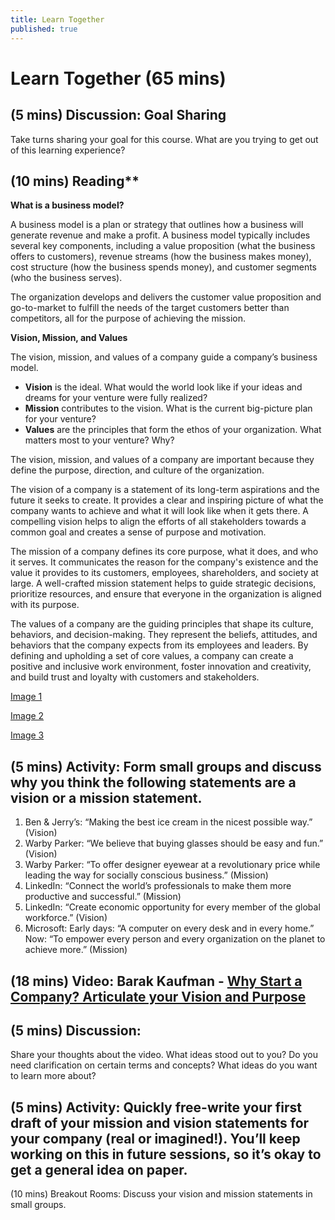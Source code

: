 ```yaml
---
title: Learn Together
published: true
---
```


# Learn Together (65 mins)

## (5 mins) Discussion: Goal Sharing

Take turns sharing your goal for this course. What are you trying to get out of this learning experience?

## (10 mins) Reading**

**What is a business model?**

A business model is a plan or strategy that outlines how a business will generate revenue and make a profit. A business model typically includes several key components, including a value proposition (what the business offers to customers), revenue streams (how the business makes money), cost structure (how the business spends money), and customer segments (who the business serves).

The organization develops and delivers the customer value proposition and go-to-market to fulfill the needs of the target customers better than competitors, all for the purpose of achieving the mission.

**Vision, Mission, and Values**

The vision, mission, and values of a company guide a company’s business model. 

* **Vision** is the ideal. What would the world look like if your ideas and dreams for your venture were fully realized?
* **Mission** contributes to the vision. What is the current big-picture plan for your venture? 
* **Values** are the principles that form the ethos of your organization. What matters most to your venture? Why?

The vision, mission, and values of a company are important because they define the purpose, direction, and culture of the organization.

The vision of a company is a statement of its long-term aspirations and the future it seeks to create. It provides a clear and inspiring picture of what the company wants to achieve and what it will look like when it gets there. A compelling vision helps to align the efforts of all stakeholders towards a common goal and creates a sense of purpose and motivation.

The mission of a company defines its core purpose, what it does, and who it serves. It communicates the reason for the company's existence and the value it provides to its customers, employees, shareholders, and society at large. A well-crafted mission statement helps to guide strategic decisions, prioritize resources, and ensure that everyone in the organization is aligned with its purpose.

The values of a company are the guiding principles that shape its culture, behaviors, and decision-making. They represent the beliefs, attitudes, and behaviors that the company expects from its employees and leaders. By defining and upholding a set of core values, a company can create a positive and inclusive work environment, foster innovation and creativity, and build trust and loyalty with customers and stakeholders.

[Image 1](https://drive.google.com/file/d/1EQoGIMBSaHpF484n-B-HLZ6eb47qWcwi/view?usp=share_link)

[Image 2](https://drive.google.com/file/d/1P1_Qr6MEjuoOPqdOeHmtw8fwB6L-2MlU/view?usp=share_link)

[Image 3](https://drive.google.com/file/d/1sLAqdgpJTkWhW0uOEhSFDoPg0XtRJdbg/view?usp=share_link)   

## (5 mins) Activity: Form small groups and discuss why you think the following statements are a vision or a mission statement.

1. Ben & Jerry’s: “Making the best ice cream in the nicest possible way.” (Vision)
2. Warby Parker: “We believe that buying glasses should be easy and fun.” (Vision)
3. Warby Parker: “To offer designer eyewear at a revolutionary price while leading the way for socially conscious business.” (Mission)
4. LinkedIn: “Connect the world’s professionals to make them more productive and successful.” (Mission)
5. LinkedIn: “Create economic opportunity for every member of the global workforce.” (Vision)
6. Microsoft: Early days: “A computer on every desk and in every home.” Now: “To empower every person and every organization on the planet to achieve more.” (Mission)

## (18 mins) Video: Barak Kaufman - [Why Start a Company? Articulate your Vision and Purpose](https://drive.google.com/drive/u/0/folders/1U_msSPWssOYop1Kn7PPwMTdszBBvAoKp)

## (5 mins) Discussion:
Share your thoughts about the video. What ideas stood out to you? Do you need clarification on certain terms and concepts? What ideas do you want to learn more about? 

## (5 mins) Activity: Quickly free-write your first draft of your mission and vision statements for your company (real or imagined!). You’ll keep working on this in future sessions, so it’s okay to get a general idea on paper.

(10 mins) Breakout Rooms: Discuss your vision and mission statements in small groups. 
